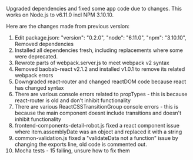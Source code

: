 Upgraded dependencies and fixed some app code due to changes. This works on Node.js to v6.11.0 incl NPM 3.10.10.

Here are the changes made from previous version:

1. Edit package.json:
  "version": "0.2.0",
  "node": "6.11.0",
  "npm": "3.10.10",
  Removed dependencies
2. Installed all dependencies fresh, including replacements where some were deprecated.
3. Rewrote parts of webpack.server.js to meet webpack v2 syntax
4.  Removed baobab-react v2.1.2 and installed  v1.0.1 to remove its related webpack errors
11. Downgraded react-router and changed reactDOM code because react has changed syntax
12. There are various console errors related to propTypes - this is because react-router is old and don't inhibit functionality
13. There are various ReactCSSTransitionGroup console errors - this is because the main <app> component doesnt include transitions and doesn't inhibit functionality
13. frontend-components-detail-robot.js fixed a react component issue where item.assemblyDate was an object and replaced it with a string
14. common-validation.js fixed a "validateData not a function" issue by changing the exports line, old code is commented out.
15. Mocha tests - 15 failing, unsure how to fix them